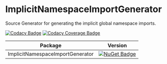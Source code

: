 # ImplicitNamespaceImportGenerator
Source Generator for generating the implicit global namespace imports.

[![Codacy Badge](https://app.codacy.com/project/badge/Grade/525bdbc15891406796ec99bfe7a71a7a)](https://www.codacy.com/gh/Elskom/ImplicitNamespaceImportGenerator/dashboard?utm_source=github.com&amp;utm_medium=referral&amp;utm_content=Elskom/ImplicitNamespaceImportGenerator&amp;utm_campaign=Badge_Grade)
[![Codacy Coverage Badge](https://app.codacy.com/project/badge/Coverage/525bdbc15891406796ec99bfe7a71a7a)](https://www.codacy.com/gh/Elskom/ImplicitNamespaceImportGenerator/dashboard?utm_source=github.com&utm_medium=referral&utm_content=Elskom/ImplicitNamespaceImportGenerator&utm_campaign=Badge_Coverage)

| Package | Version |
|:-------:|:-------:|
| ImplicitNamespaceImportGenerator | [![NuGet Badge](https://buildstats.info/nuget/ImplicitNamespaceImportGenerator?includePreReleases=true)](https://www.nuget.org/packages/ImplicitNamespaceImportGenerator/) |
